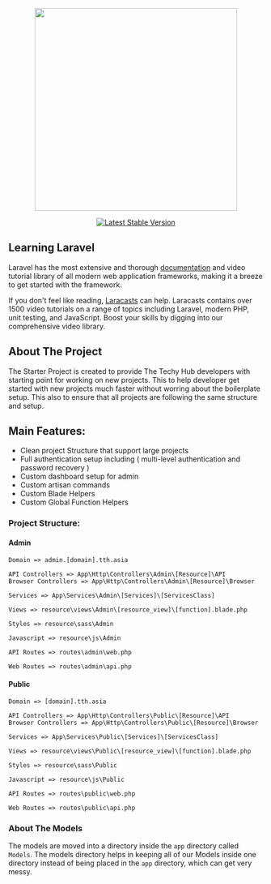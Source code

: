 <p align="center"><img src="https://placeholder.com/wp-content/uploads/2018/10/placeholder.com-logo1.png" width="400"></p>

<p align="center">
<a href="https://packagist.org/packages/laravel/framework"><img src="https://poser.pugx.org/laravel/framework/v/stable.svg" alt="Latest Stable Version"></a>
</p>


## Learning Laravel

Laravel has the most extensive and thorough [documentation](https://laravel.com/docs) and video tutorial library of all modern web application frameworks, making it a breeze to get started with the framework.

If you don't feel like reading, [Laracasts](https://laracasts.com) can help. Laracasts contains over 1500 video tutorials on a range of topics including Laravel, modern PHP, unit testing, and JavaScript. Boost your skills by digging into our comprehensive video library.


## About The Project

The Starter Project is created to provide The Techy Hub developers with starting point for working on new projects. This to help developer get started with new projects much faster without worring about the boilerplate setup. This also to ensure that all projects are following the same structure and setup.


## Main Features:

* Clean project Structure that support large projects
* Full authentication setup including ( multi-level authentication and password recovery )
* Custom dashboard setup for admin
* Custom artisan commands
* Custom Blade Helpers
* Custom Global Function Helpers


### Project Structure:

#### Admin

`Domain => admin.[domain].tth.asia`

```
API Controllers => App\Http\Controllers\Admin\[Resource]\API
Browser Controllers => App\Http\Controllers\Admin\[Resource]\Browser
```

```
Services => App\Services\Admin\[Services]\[ServicesClass]
```

```
Views => resource\views\Admin\[resource_view]\[function].blade.php
```

```
Styles => resource\sass\Admin
```

```
Javascript => resource\js\Admin
```

```
API Routes => routes\admin\web.php
```

```
Web Routes => routes\admin\api.php
```


#### Public

`Domain => [domain].tth.asia`

```
API Controllers => App\Http\Controllers\Public\[Resource]\API
Browser Controllers => App\Http\Controllers\Public\[Resource]\Browser
```

```
Services => App\Services\Public\[Services]\[ServicesClass]
```

```
Views => resource\views\Public\[resource_view]\[function].blade.php
```

```
Styles => resource\sass\Public
```

```
Javascript => resource\js\Public
```

```
API Routes => routes\public\web.php
```

```
Web Routes => routes\public\api.php
```


### About The Models

The models are moved into a directory inside the `app` directory called `Models`. The models directory helps in keeping all of our Models inside one directory instead of being placed in the `app` directory, which can get very messy.
